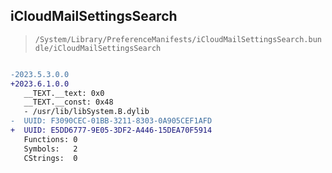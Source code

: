 ## iCloudMailSettingsSearch

> `/System/Library/PreferenceManifests/iCloudMailSettingsSearch.bundle/iCloudMailSettingsSearch`

```diff

-2023.5.3.0.0
+2023.6.1.0.0
   __TEXT.__text: 0x0
   __TEXT.__const: 0x48
   - /usr/lib/libSystem.B.dylib
-  UUID: F3090CEC-01BB-3211-8303-0A905CEF1AFD
+  UUID: E5DD6777-9E05-3DF2-A446-15DEA70F5914
   Functions: 0
   Symbols:   2
   CStrings:  0

```
